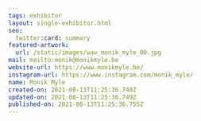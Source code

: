 ```yaml
---
tags: exhibitor
layout: single-exhibitor.html
seo:
  twitter:card: summary
featured-artwork:
  url: /static/images/waw_monik_myle_00.jpg
mail: mailto:monik@monikmyle.be
website-url: https://www.monikmyle.be/
instagram-url: https://www.instagram.com/monik_myle/
name: Monik Myle
created-on: 2021-08-13T11:25:36.740Z
updated-on: 2021-08-13T11:25:36.749Z
published-on: 2021-08-13T11:25:36.755Z
---
```

